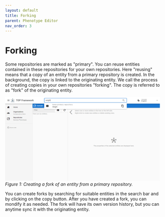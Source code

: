 ```yaml
---
layout: default
title: Forking
parent: Phenotype Editor
nav_order: 3
---
```


# Forking
Some repositories are marked as "primary". You can reuse entities contained in these repositories for your own repositories.
Here "reusing" means that a copy of an entity from a primary repository is created. In the background, the copy is linked to the originating entity.
We call the process of creating copies in your own repositories "forking". The copy is referred to as "fork" of the originating entity.

![Creating a fork](../assets/images/phenotype-editor-forking.png)
_Figure 1: Creating a fork of an entity from a primary repository._

You can create forks by searching for suitable entities in the search bar and by clicking on the copy button.
After you have created a fork, you can mondify it as needed. The fork will have its own version history, but you can anytime sync it with the originating entity.
